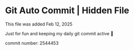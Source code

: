 # Git Auto Commit | Hidden File

This file was added Feb 12, 2025

Just for fun and keeping my daily git commit active 🤪

commit number: 2544453
